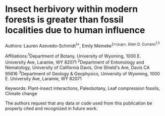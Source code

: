 # Insect herbivory within modern forests is greater than fossil localities due to human influence

Authors: Lauren Azevedo-Schmidt<sup>1*</sup>, Emily Meineke<sup>2<\sup>, Ellen D. Currano<sup>1,3</sup>

Affiliations:<sup>1</sup>Department of Botany, University of Wyoming, 1000 E. University Ave, Laramie, WY 82071
<sup>2</sup>Department of Entomology and Nematology, University of California Davis, One Shield's Ave, Davis CA 95616
<sup>3</sup>Department of Geology & Geophysics, University of Wyoming, 1000 E. University Ave, Laramie, WY 82071

Keywords: Plant-insect interactions, Paleobotany, Leaf compression fossils, Climate change 

The authors request that any data or code used from this publication be properly cited and recognized in future work. 
